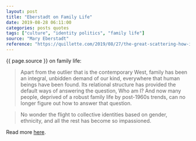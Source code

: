 ```yaml
---
layout: post
title: "Eberstadt on Family Life"
date: 2019-08-28 06:11:00
categories: posts quotes
tags: ["culture", "identity politics", "family life"]
source: "Mary Eberstadt"
reference: "https://quillette.com/2019/08/27/the-great-scattering-how-identity-panic-took-root-in-the-void-once-occupied-by-family-life/"
---
```


{{ page.source }} on family life:

> Apart from the outlier that is the contemporary West, family has been an integral, unbidden demand of our kind, everywhere that human beings have been found. Its relational structure has provided the default ways of answering the question, Who am I? And now many people, deprived of a robust family life by post-1960s trends, can no longer figure out how to answer that question.

> No wonder the flight to collective identities based on gender, ethnicity, and all the rest has become so impassioned. 

Read more [here]({{page.reference}}).
